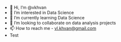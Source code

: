 - 👋 Hi, I’m @vkhvan
- 👀 I’m interested in Data Science
- 🌱 I’m currently learning Data Science
- 💞️ I’m looking to collaborate on data analysis projects
- 📫 How to reach me - vl.khvan@gmail.com
- Test

<!---
vkhvan/vkhvan is a ✨ special ✨ repository because its `README.md` (this file) appears on your GitHub profile.
You can click the Preview link to take a look at your changes.
Test 
--->
